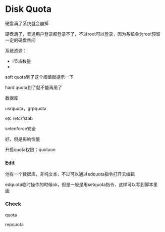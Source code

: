 # Disk Quota

硬盘满了系统就会崩掉

硬盘满了，普通用户登录都登录不了，不过root可以登录，因为系统会为root预留一定的硬盘空间



系统资源：

- i节点数量
- 



soft quota到了这个阈值就提示一下

hard quota到了就不能再用了



数据库

usrquota，grpquota

etc /etc/fstab





setenforce安全



好，但是影响性能



开启quota权限：quotaon



### Edit

他有一个数据库，非纯文本，不过可以通过edquota指令打开去编辑

edquota临时操作的时候ok，但是一般是用setquota指令，这样可以写到脚本里面



### Check

quota

repquota

